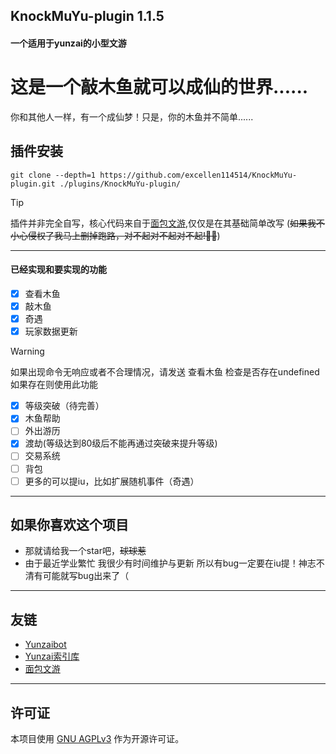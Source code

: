 ## KnockMuYu-plugin 1.1.5
#### 一个适用于yunzai的小型文游

# 这是一个敲木鱼就可以成仙的世界......
你和其他人一样，有一个成仙梦！只是，你的木鱼并不简单......

## 插件安装
```
git clone --depth=1 https://github.com/excellen114514/KnockMuYu-plugin.git ./plugins/KnockMuYu-plugin/
```
> [!TIP]
> 插件并非完全自写，核心代码来自于[面包文游](https://gitee.com/Tloml-Starry/Bread-Shop),仅仅是在其基础简单改写
> (~~如果我不小心侵权了我马上删掉跑路，对不起对不起对不起!🙏🙏~~)
---
#### 已经实现和要实现的功能
- [x] 查看木鱼
- [x] 敲木鱼
- [x] 奇遇
- [x] 玩家数据更新
>[!WARNING]
>如果出现命令无响应或者不合理情况，请发送 查看木鱼 检查是否存在undefined 如果存在则使用此功能
- [x] 等级突破（待完善）
- [x] 木鱼帮助
- [ ] 外出游历
- [x] 渡劫(等级达到80级后不能再通过突破来提升等级)
- [ ] 交易系统
- [ ] 背包
- [ ] 更多的可以提iu，比如扩展随机事件（奇遇）
---
## 如果你喜欢这个项目
- 那就请给我一个star吧，~~球球惹~~
- 由于最近学业繁忙 我很少有时间维护与更新 所以有bug一定要在iu提！神志不清有可能就写bug出来了（
---
## 友链
- [Yunzaibot](https://gitee.com/Le-niao/Yunzai-Bot)
- [Yunzai索引库](https://github.com/yhArcadia/Yunzai-Bot-plugins-index)
- [面包文游](https://gitee.com/Tloml-Starry/Bread-Shop)
---
## 许可证

本项目使用 [GNU AGPLv3](https://choosealicense.com/licenses/agpl-3.0/) 作为开源许可证。
